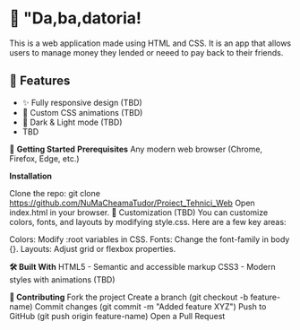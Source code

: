 # 📌 "Da,ba,datoria!

This is a web application made using HTML and CSS. It is an app that allows users to manage money they lended or neeed to pay back to their friends.

## 🚀 Features

- ✨ Fully responsive design (TBD)
- 🎨 Custom CSS animations (TBD)
- 🌙 Dark & Light mode (TBD)
- TBD

🎯 **Getting Started**
**Prerequisites**
Any modern web browser (Chrome, Firefox, Edge, etc.)

**Installation**

Clone the repo:
git clone https://github.com/NuMaCheamaTudor/Proiect_Tehnici_Web
Open index.html in your browser.
🎨 Customization (TBD)
You can customize colors, fonts, and layouts by modifying style.css. Here are a few key areas:

Colors: Modify :root variables in CSS.
Fonts: Change the font-family in body {}.
Layouts: Adjust grid or flexbox properties.

**🛠️ Built With**
HTML5 - Semantic and accessible markup
CSS3 - Modern styles with animations (TBD)

**🤝 Contributing**
Fork the project
Create a branch (git checkout -b feature-name)
Commit changes (git commit -m "Added feature XYZ")
Push to GitHub (git push origin feature-name)
Open a Pull Request
